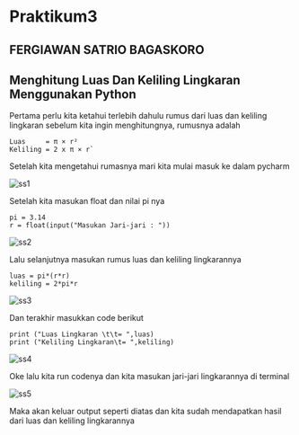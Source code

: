 ﻿# Praktikum3
## FERGIAWAN SATRIO BAGASKORO
## Menghitung Luas Dan Keliling Lingkaran Menggunakan Python
Pertama perlu kita ketahui terlebih dahulu rumus dari luas dan keliling lingkaran sebelum kita ingin menghitungnya, rumusnya adalah

```
Luas     = π × r²
Keliling = 2 x π × r`
```

Setelah kita mengetahui rumasnya mari kita mulai masuk ke dalam pycharm

![ss1](https://user-images.githubusercontent.com/115530180/198537380-9b5f093e-87f4-4763-85b9-9f77ca7041a4.png)


Setelah kita masukan float dan nilai pi nya

``` 
pi = 3.14
r = float(input("Masukan Jari-jari : "))
```

![ss2](https://user-images.githubusercontent.com/115530180/198537297-24c674ee-ca34-4762-8153-bb8b600d883e.png)

Lalu selanjutnya masukan rumus luas dan keliling lingkarannya

```
luas = pi*(r*r)
keliling = 2*pi*r
```

![ss3](https://user-images.githubusercontent.com/115530180/198537225-b8419aba-ca03-4cb0-81d3-25795f735bc8.png)

Dan terakhir masukkan code berikut

```
print ("Luas Lingkaran \t\t= ",luas)
print ("Keliling Lingkaran\t= ",keliling)
```
![ss4](https://user-images.githubusercontent.com/115530180/198537185-7193aa20-d967-47d9-b697-dc645a9c81cf.png)


Oke lalu kita run codenya dan kita masukan jari-jari lingkarannya di terminal

![ss5](https://user-images.githubusercontent.com/115530180/198537950-d9e73c32-4c3c-449d-94a1-80674204d8e8.png)

Maka akan keluar output seperti diatas dan kita sudah mendapatkan hasil dari luas dan keliling lingkarannya






